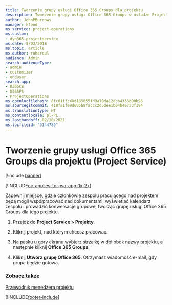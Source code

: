 ```yaml
---
title: Tworzenie grupy usługi Office 365 Groups dla projektu
description: Tworzenie grupy usługi Office 365 Groups w usłudze Project Service
author: JohnPBurrows
manager: kfend
ms.service: project-operations
ms.custom:
- dyn365-projectservice
ms.date: 8/03/2018
ms.topic: article
ms.author: ruhercul
audience: Admin
search.audienceType:
- admin
- customizer
- enduser
search.app:
- D365CE
- D365PS
- ProjectOperations
ms.openlocfilehash: 8fc01ffc48d185055fd9a70da12dbb4333b90b96
ms.sourcegitcommit: 418fa1fe9d605b8faccc2d5dee1b04b4e753f194
ms.translationtype: HT
ms.contentlocale: pl-PL
ms.lasthandoff: 02/10/2021
ms.locfileid: "5144786"
---
```

# <a name="create-an-office-365-group-for-a-project-project-service"></a>Tworzenie grupy usługi Office 365 Groups dla projektu (Project Service)

[!include [banner](../includes/psa-now-project-operations.md)]

[!INCLUDE[cc-applies-to-psa-app-1x-2x](../includes/cc-applies-to-psa-app-1x-2x.md)]

Zapewnij miejsce, gdzie członkowie zespołu pracującego nad projektem będą mogli współpracować nad dokumentami, wyświetlać kalendarz zespołu i prowadzić konwersacje grupowe, tworząc grupę usługi Office 365 Groups dla tego projektu.  
  
1.  Przejdź do **Project Service > Projekty**.  
  
2.  Kliknij projekt, nad którym chcesz pracować.  
  
3.  Na pasku u góry ekranu wybierz strzałkę w dół obok nazwy projektu, a następnie kliknij **Office 365 Groups**.  
  
4.  Kliknij **Utwórz grupę Office 365**. Otrzymasz wiadomość e-mail, gdy grupa będzie gotowa.  
  
### <a name="see-also"></a>Zobacz także  
 [Przewodnik menedżera projektu](../psa/project-manager-guide.md)


[!INCLUDE[footer-include](../includes/footer-banner.md)]